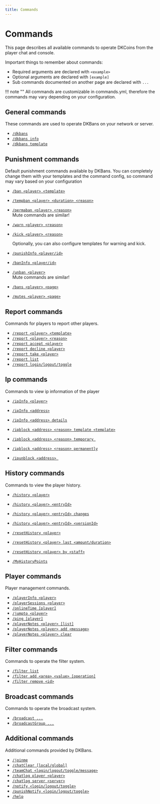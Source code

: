 ```yaml
---
title: Commands
---
```


# Commands

This page describes all available commands to operate DKCoins from the player chat and console.

Important things to remember about commands:

* Required arguments are declared with ```<example>```
* Optional arguments are declared with ```[example]```
* Sub commands documented on another page are declared with ```...```

!!! note ""
    All commands are customizable in commands.yml, therefore the commands may vary depending on your configuration.

## General commands
These commands are used to operate DKBans on your network or server.

* [```/dkbans```]()
* [```/dkbans info```]()
* [```/dkbans template```]()

## Punishment commands
Default punishment commands available by DKBans.
You can completely change them with your templates and the command config, so command may vary
based on your configuration


* [```/ban <player> <template>```](punishment-commands.md#ban-player-template)
* [```/tempban <player> <duration> <reason>```](punishment-commands.md#tempban-player-duration-reason)
* [```/permaban <player> <reason>```](punishment-commands.md#permaban-player-reason) <br />
  Mute commands are similar! <br />


* [```/warn <player> <reason>```](punishment-commands.md#warn-player-reason)
* [```/kick <player> <reason>```](punishment-commands.md#kick-player-reason)

  Optionally, you can also configure templates for warning and kick.


* [```/punishInfo <player/id>```](punishment-commands.md#punishinfo-playerid)
* [```/banInfo <player/id>```](punishment-commands.md#punishinfo-playerid)

* [```/unban <player>```](punishment-commands.md#unban-player) <br />
  Mute commands are similar! <br />

* [```/bans <player> <page>```](punishment-commands.md#bans-player-page)
* [```/mutes <player> <page>```](punishment-commands.md#mutes-player-page)

## Report commands
Commands for players to report other players.

* [```/report <player> <template>```](report-commands.md#report-player-template)
* [```/report <player> <reason>```](report-commands.md#report-player-reason)
* [```/report accept <player>```](report-commands.md#report-accept-player)
* [```/report decline <player>```](report-commands.md#report-decline-player)
* [```/report take <player>```](report-commands.md#report-take-player)
* [```/report list```](report-commands.md#report-list)
* [```/report login/logout/toggle```](report-commands.md#report-loginlogouttoggle)

## Ip commands
Commands to view ip information of the player

* [```/ipInfo <player>```](ip-commands.md#ipinfo-player)
* [```/ipInfo <address>```](ip-commands.md#ipinfo-address)
* [```/ipInfo <address> details```](ip-commands.md#ipinfo-address-details)

* [```/ipblock <address> <reason> template <template>```](ip-commands.md#ipblock-address-reason-template-template)
* [```/ipblock <address> <reason> temporary ```](ip-commands.md#ipblock-address-reason-temporary-duration-ban-reason)
* [```/ipblock <address> <reason> permanently```](ip-commands.md#ipblock-address-reason-permanently-ban-reason)

* [```/ipunblock <address> ```](ip-commands.md#ipunblock-address)

## History commands
Commands to view the player history.

* [```/history <player>```](history-commands.md#history-player)
* [```/history <player> <entryId>```](history-commands.md#history-player-entryid)
* [```/history <player> <entryId> changes```](history-commands.md#history-player-entryid-changes)
* [```/history <player> <entryId> <versionId>```](history-commands.md#history-player-entryid-versionid)

* [```/resetHistory <player>```](history-commands.md#resethistory-player)
* [```/resetHistory <player> last <amount/duration>```](history-commands.md#resethistory-player-last-amountduration)
* [```/resetHistory <player> by <staff>```](history-commands.md#resethistory-player-by-staff)

* [```/MyHistoryPoints```](history-commands.mdUp#myhistorypoints)


## Player commands
Player management commands.

* [```/playerInfo <player>```](player-commands.md#playerinfo-player)
* [```/playerSessions <player>```](player-commands.md#playersessions-player)
* [```/onlineTime [player]```](player-commands.md#onlinetime-player)
* [```/jumpto <player>```](player-commands.md#jumpto-player)
* [```/ping [player]```](player-commands.md#ping-player)
* [```/playerNotes <player> [list]```](player-commands.md#playernotes-player-list)
* [```/playerNotes <player> add <message>```](player-commands.md#playernotes-player-add-message)
* [```/playerNotes <player> clear```](player-commands.md#playernotes-player-clear)


## Filter commands
Commands to operate the filter system.

* [```/filter list```](filter-commands.md#filter-list)
* [```/filter add <area> <value> [operation]```](filter-commands.md#filter-add-area-value-operation)
* [```/filter remove <id>```](filter-commands.md#filter-remove-id)

## Broadcast commands
Commands to operate the broadcast system.

* [```/broadcast ...```](broadcast-commands.md)
* [```/broadcastGroup ...```](broadcast-group-commands.md)

## Additional commands
Additional commands provided by DKBans.

* [```/joinme```](additional-commands.md#joinme)
* [```/chatClear [local/global]```](additional-commands.md#chatclear-localglobal)
* [```/teamChat <login/logout/toggle/message>```](additional-commands.md#teamchat-loginlogouttogglemessage)
* [```/chatlog player <player>```](additional-commands.md#chatlog-player-player)
* [```/chatlog server <server>```](additional-commands.md#chatlog-server-server)
* [```/notify <login/logout/toggle>```](additional-commands.md#notify-loginlogouttoggle)
* [```/punishNotify <login/logout/toggle>```](additional-commands.md#punishnotify-loginlogouttoggle)
* [```/help```](additional-commands.md#help)

